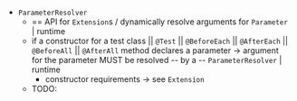 * `ParameterResolver`
  * == API for `Extension`s / dynamically resolve arguments for `Parameter` | runtime
  * if a constructor for a test class || `@Test` || `@BeforeEach` || `@AfterEach` || `@BeforeAll` || `@AfterAll` method declares a parameter -> argument for the parameter MUST be resolved -- by a -- `ParameterResolver` | runtime
    * constructor requirements -> see `Extension`
  * TODO: